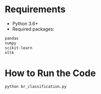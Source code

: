 # Requirements
- Python 3.6+
- Required packages:
```bash
pandas
numpy
scikit-learn
nltk
```

# How to Run the Code

```bash
python br_classification.py
```
